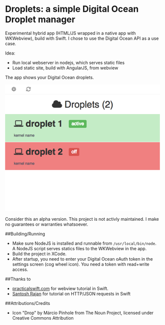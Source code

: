 # Droplets: a simple Digital Ocean Droplet manager

Experimental hybrid app (HTML/JS wrapped in a native app with WKWebview), build with Swift.
I chose to use the Digital Ocean API as a use case.

Idea:

- Run local webserver in nodejs, which serves static files
- Load static site, build with AngularJS, from webview

The app shows your Digital Ocean droplets.

![image](screenshot1.png)

Consider this an alpha version. This project is not activly maintained. I make no guarantees or warranties whatsoever.

##Building/Running

- Make sure NodeJS is installed and runnable from `/usr/local/bin/node`. A NodeJS script serves statics files to the WKWebview in the app.
- Build the project in XCode.
- After startup, you need to enter your Digital Ocean oAuth token in the settings screen (cog wheel icon). You need a token with read+write access.

##Thanks to

- [practicalswift.com](http://practicalswift.com/2014/06/27/a-minimal-webkit-browser-in-30-lines-of-swift/) for webview tutorial in Swift.
- [Santosh Rajan](https://medium.com/swift-programming/http-in-swift-693b3a7bf086) for tutorial on HTTP/JSON requests in Swift

##Attributions/Credits

- Icon "Drop" by Márcio Pinhole from The Noun Project, licensed under Creative
Commons Attribution